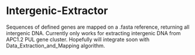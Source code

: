 # Intergenic-Extractor
Sequences of defined genes are mapped on a .fasta reference, returning all intergenic DNA.
Currently only works for extracting intergenic DNA from APC1.2 PUL gene cluster.
Hopefully will integrate soon with Data_Extraction_and_Mapping algorithm.
